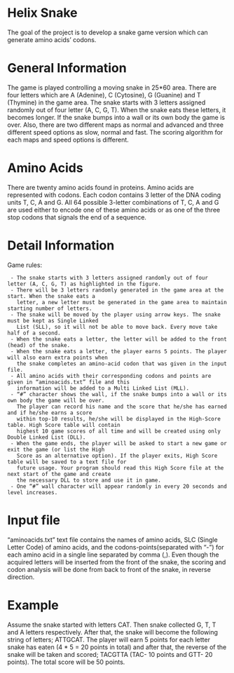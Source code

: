 # Helix Snake

The goal of the project is to develop a snake game version which can generate amino acids’ codons.

# General Information
The game is played controlling a moving snake in 25*60 area. There are four letters which are A (Adenine), C (Cytosine), G (Guanine) and T (Thymine) in the game area. 
The snake starts with 3 letters assigned randomly out of four letter (A, C, G, T). When the snake eats these letters, it becomes longer. 
If the snake bumps into a wall or its own body the game is over. Also, there are two different maps as normal and advanced and three different speed options as slow, normal and fast. The scoring algorithm for each maps and speed options is different.

# Amino Acids
There are twenty amino acids found in proteins. Amino acids are represented with codons. Each codon
contains 3 letter of the DNA coding units T, C, A and G. All 64 possible 3-letter combinations of T, C, A and
G are used either to encode one of these amino acids or as one of the three stop codons that signals the
end of a sequence.

# Detail Information

Game rules: 

     - The snake starts with 3 letters assigned randomly out of four letter (A, C, G, T) as highlighted in the figure.
     - There will be 3 letters randomly generated in the game area at the start. When the snake eats a
       letter, a new letter must be generated in the game area to maintain starting number of letters.
     - The snake will be moved by the player using arrow keys. The snake must be kept as Single Linked
       List (SLL), so it will not be able to move back. Every move take half of a second.
     - When the snake eats a letter, the letter will be added to the front (head) of the snake.
     - When the snake eats a letter, the player earns 5 points. The player will also earn extra points when
       the snake completes an amino-acid codon that was given in the input file.
     - All amino acids with their corresponding codons and points are given in “aminoacids.txt” file and this
       information will be added to a Multi Linked List (MLL).
     - “#” character shows the wall, if the snake bumps into a wall or its own body the game will be over.
       The player can record his name and the score that he/she has earned and if he/she earns a score
       within top-10 results, he/she will be displayed in the High-Score table. High Score table will contain
       highest 10 game scores of all time and will be created using only Double Linked List (DLL).
     - When the game ends, the player will be asked to start a new game or exit the game (or list the High
       Score as an alternative option). If the player exits, High Score table will be saved to a text file for
       future usage. Your program should read this High Score file at the next start of the game and create
       the necessary DLL to store and use it in game.
     - One “#” wall character will appear randomly in every 20 seconds and level increases.
       
             
# Input file 
“aminoacids.txt” text file contains the names of amino acids, SLC (Single Letter Code) of amino acids, and the codons-points(separated with “-”) for each amino acid in a single line separated by comma (,). Even though the acquired letters will be inserted from the front of the snake, the scoring and codon analysis will be done from back to front of the snake, in reverse direction. 

# Example
Assume the snake started with letters CAT. Then snake collected G, T, T and A letters
respectively. After that, the snake will become the following string of letters; ATTGCAT. The player will earn
5 points for each letter snake has eaten (4 * 5 = 20 points in total) and after that, the reverse of the snake
will be taken and scored; TACGTTA (TAC- 10 points and GTT- 20 points). The total score will be 50 points.
       
    
